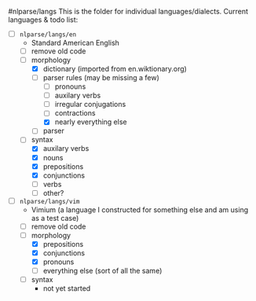 #nlparse/langs
This is the folder for individual languages/dialects.
Current languages & todo list:
  - [ ] ```nlparse/langs/en```
    - Standard American English
    - [ ] remove old code
    - [ ] morphology
      - [x] dictionary (imported from en.wiktionary.org)
      - [ ] parser rules (may be missing a few)
        - [ ] pronouns
        - [ ] auxilary verbs
        - [ ] irregular conjugations
        - [ ] contractions
        - [x] nearly everything else
      - [ ] parser
    - [ ] syntax
      - [x] auxilary verbs
      - [x] nouns
      - [x] prepositions
      - [x] conjunctions
      - [ ] verbs
      - [ ] other?
  - [ ] ```nlparse/langs/vim```
    - Vimium (a language I constructed for something else and am using as a test case)
    - [ ] remove old code
    - [ ] morphology
      - [x] prepositions
      - [x] conjunctions
      - [x] pronouns
      - [ ] everything else (sort of all the same)
    - [ ] syntax
      - not yet started
